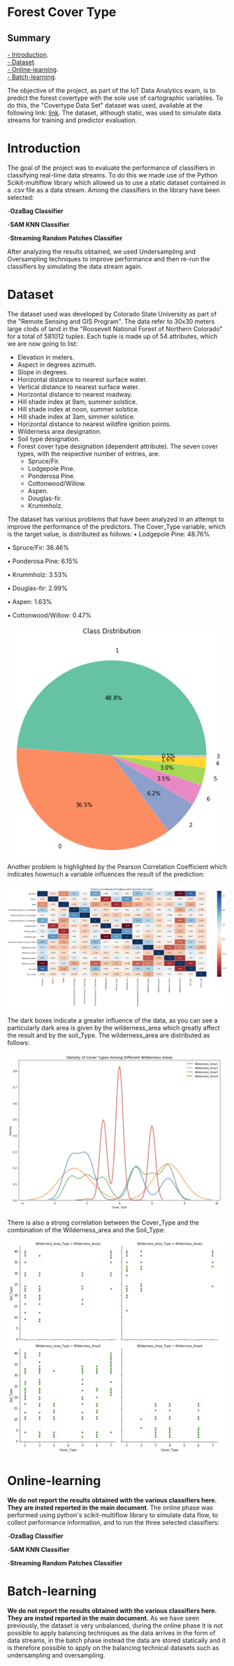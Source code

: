 # Forest Cover Type 

## Summary
[- Introduction](#Introduction).\
[- Dataset](#Dataset).\
[- Online-learning](#Online-learning).\
[- Batch-learning](#Batch-learning).

The objective of the project, as part of the IoT Data Analytics exam, is to predict the forest covertype with the sole use of cartographic variables.
To do this, the "Covertype Data Set" dataset was used, available at the following link:
[link](https://archive.ics.uci.edu/ml/datasets/covertype).
The dataset, although static, was used to simulate data streams for training and predictor evaluation. 

# Introduction
The goal of the project was to evaluate the performance of classifiers in classifying real-time data streams. To do this we made use of the Python Scikit-multiflow library which allowed us to use a static dataset contained in a .csv file as a data stream.
Among the classifiers in the library have been selected:

-**OzaBag Classifier**

-**SAM KNN Classifier**

-**Streaming Random Patches Classifier**

After analyzing the results obtained, we used Undersampling and Oversampling techniques to improve performance and then re-run the classifiers by simulating the data stream again.

# Dataset
The dataset used was developed by Colorado State University as part of the "Remote Sensing and GIS Program".
The data refer to 30x30 meters large clods of land in the "Roosevelt National Forest of Northern Colorado" for a total of 581012 tuples.
Each tuple is made up of 54 attributes, which we are now going to list:
- Elevation in meters.
- Aspect in degrees azimuth.
- Slope in degrees.
- Horizontal distance to nearest surface water.
- Vertical distance to nearest surface water.
- Horizontal distance to nearest roadway.
- Hill shade index at 9am, summer solstice.
- Hill shade index at noon, summer solstice.
- Hill shade index at 3am, simmer solstice.
- Horizontal distance to nearest wildfire ignition points.
- Wilderness area designation.
- Soil type designation.
- Forest cover type designation (dependent attribute). The seven cover types, with the respective number of entries, are: 
    - Spruce/Fir.
    - Lodgepole Pine.
    - Ponderosa Pine.
    - Cottonwood/Willow.
    - Aspen.
    - Douglas-fir.
    - Krummholz.

The dataset has various problems that have been analyzed in an attempt to improve the performance of the predictors.
The Cover_Type variable, which is the target value, is distributed as follows:
• Lodgepole Pine: 48.76%

• Spruce/Fir: 36.46%

• Ponderosa Pine: 6.15%

• Krummholz: 3.53%

• Douglas-fir: 2.99%

• Aspen: 1.63%

• Cottonwood/Willow: 0.47%


<p align="center">
    <img src="./Figures/README/distribution.png" alt="Distribution" />
</p>

Another problem is highlighted by the Pearson Correlation Coefficient which indicates howmuch a variable influences the result of the prediction:
<p align="center">
    <img src="./Figures/README/pearson.png" alt="Pearson Correlation Coefficient" />
</p>

The dark boxes indicate a greater influence of the data, as you can see a particularly dark
area is given by the wilderness_area which greatly affect the result and by the soil_Type. The
wilderness_area are distributed as follows:
<p align="center">
    <img src="./Figures/README/wilderness.png" alt="Wilderness_Type distribution" />
</p>
There is also a strong correlation between the Cover_Type and the combination of the Wilderness_area and the Soil_Type:
<p align="center">
    <img src="./Figures/README/soil.png" alt="Wilderness_Type and Soil_Type correlation" />
</p>

# Online-learning
**We do not report the results obtained with the various classifiers here. They are insted reported in the main document**. 
The online phase was performed using python's scikit-multiflow library to simulate data flow, to collect performance information, and to run the three selected classifiers:

-**OzaBag Classifier**

-**SAM KNN Classifier**

-**Streaming Random Patches Classifier**


# Batch-learning
**We do not report the results obtained with the various classifiers here. They are insted reported in the main document.** 
As we have seen previously, the dataset is very unbalanced, during the online phase it is not
possible to apply balancing techniques as the data arrives in the form of data streams, in the batch
phase instead the data are stored statically and it is therefore possible to apply on the balancing
technical datasets such as undersampling and oversampling.

